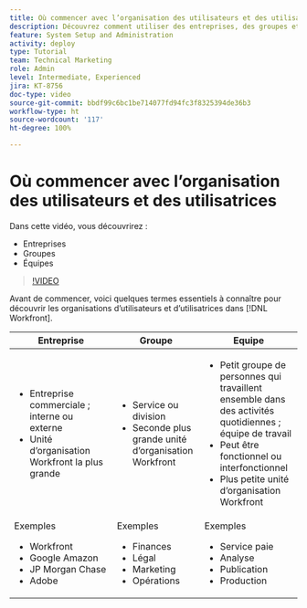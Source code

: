```yaml
---
title: Où commencer avec l’organisation des utilisateurs et des utilisatrices
description: Découvrez comment utiliser des entreprises, des groupes et des équipes pour l’organisation des utilisateurs et des utilisatrices et les autorisations pour les tâches.
feature: System Setup and Administration
activity: deploy
type: Tutorial
team: Technical Marketing
role: Admin
level: Intermediate, Experienced
jira: KT-8756
doc-type: video
source-git-commit: bbdf99c6bc1be714077fd94fc3f8325394de36b3
workflow-type: ht
source-wordcount: '117'
ht-degree: 100%

---
```


# Où commencer avec l’organisation des utilisateurs et des utilisatrices

Dans cette vidéo, vous découvrirez :

* Entreprises
* Groupes
* Équipes

>[!VIDEO](https://video.tv.adobe.com/v/335068/?quality=12&learn=on&enablevpops=1)

Avant de commencer, voici quelques termes essentiels à connaître pour découvrir les organisations d’utilisateurs et d’utilisatrices dans [!DNL Workfront].

| Entreprise | Groupe | Equipe |
| --- | --- | --- |
| <ul><li>Entreprise commerciale ; interne ou externe</li><li>Unité d’organisation Workfront la plus grande</li></ul> | <ul><li>Service ou division</li><li>Seconde plus grande unité d’organisation Workfront</li></ul> | <ul><li>Petit groupe de personnes qui travaillent ensemble dans des activités quotidiennes ; équipe de travail</li><li>Peut être fonctionnel ou interfonctionnel</li><li>Plus petite unité d’organisation Workfront</li></ul> |
| Exemples <ul><li>Workfront</li><li>Google Amazon</li><li>JP Morgan Chase</li><li>Adobe</li></ul> | Exemples <ul><li>Finances</li><li>Légal</li><li>Marketing</li><li>Opérations</li></ul> | Exemples <ul><li>Service paie</li><li>Analyse</li><li>Publication</li><li>Production</li></ul> |




